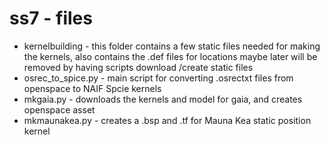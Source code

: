 # ss7 - files

- kernelbuilding - this folder contains a few static files needed for making the kernels, also contains the .def files for locations maybe later will be removed by having scripts download /create static files
- osrec_to_spice.py - main script for converting .osrectxt files from openspace to NAIF Spcie kernels
- mkgaia.py - downloads the kernels and model for gaia, and creates openspace asset
- mkmaunakea.py - creates a .bsp and .tf for Mauna Kea static position kernel